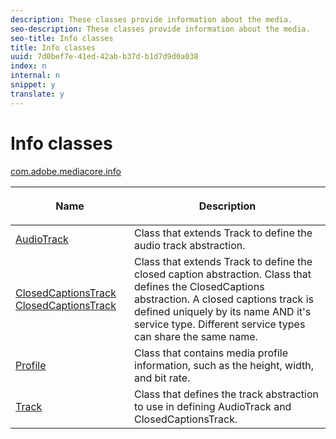 ```yaml
---
description: These classes provide information about the media.
seo-description: These classes provide information about the media.
seo-title: Info classes
title: Info classes
uuid: 7d0bef7e-41ed-42ab-b37d-b1d7d9d0a038
index: n
internal: n
snippet: y
translate: y
---
```


# Info classes


[com.adobe.mediacore.info](http://help.adobe.com/en_US/primetime/api/psdk/javadoc_1.4/com/adobe/mediacore/info/package-summary.html)
<table frame="all" colsep="1" rowsep="1" id="table_BC74F0C72F7C443B92C9B28750D812A6"> 
 <thead> 
  <tr rowsep="1"> 
   <th colname="1" class="entry"> <p>Name</p> </th> 
   <th colname="2" class="entry"> <p>Description</p> </th> 
  </tr> 
 </thead>
 <tbody> 
  <tr rowsep="1"> 
   <td colname="1"><span class="codeph"><a href="http://help.adobe.com/en_US/primetime/api/psdk/javadoc_1.4/com/adobe/mediacore/info/AudioTrack.html" format="html" scope="external">AudioTrack</a></span></td> 
   <td colname="2">Class that extends <span class="codeph">Track</span> to define the audio track abstraction. </td> 
  </tr> 
  <tr rowsep="1"> 
   <td colname="1"><span class="codeph"><a href="http://help.adobe.com/en_US/primetime/api/psdk/javadoc_1.4/com/adobe/mediacore/info/ClosedCaptionsTrack.html" format="html" scope="external">ClosedCaptionsTrack</a> <a href="http://help.adobe.com/en_US/primetime/api/psdk/html5/AdobePSDK.ClosedCaptionsTrack.html" format="html" scope="external">ClosedCaptionsTrack</a></span> </td> 
   <td colname="2">Class that extends <span class="codeph">Track</span> to define the closed caption abstraction. Class that defines the <span class="codeph">ClosedCaptions</span> abstraction. A closed captions track is defined uniquely by its name AND it's service type. Different service types can share the same name.</td> 
  </tr> 
  <tr rowsep="1"> 
   <td colname="1"><span class="codeph"><a href="http://help.adobe.com/en_US/primetime/api/psdk/javadoc_1.4/com/adobe/mediacore/info/Profile.html" format="html" scope="external">Profile</a> </span></td> 
   <td colname="2">Class that contains media profile information, such as the height, width, and bit rate.</td> 
  </tr> 
  <tr rowsep="0"> 
   <td colname="1"><span class="codeph"><a href="http://help.adobe.com/en_US/primetime/api/psdk/javadoc_1.4/com/adobe/mediacore/info/Track.html" format="html" scope="external">Track</a> </span></td> 
   <td colname="2">Class that defines the track abstraction to use in defining <span class="codeph">AudioTrack</span> and <span class="codeph">ClosedCaptionsTrack</span>. </td> 
  </tr> 
 </tbody> 
</table>

